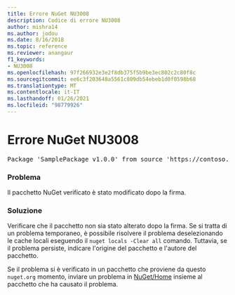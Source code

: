 ```yaml
---
title: Errore NuGet NU3008
description: Codice di errore NU3008
author: mishra14
ms.author: jodou
ms.date: 8/16/2018
ms.topic: reference
ms.reviewer: anangaur
f1_keywords:
- NU3008
ms.openlocfilehash: 97f266932e3e2f8db375f5b9be3ec802c2c80f8c
ms.sourcegitcommit: ee6c3f203648a5561c809db54ebeb1d0f0598b68
ms.translationtype: MT
ms.contentlocale: it-IT
ms.lasthandoff: 01/26/2021
ms.locfileid: "98779926"
---
```

# <a name="nuget-error-nu3008"></a>Errore NuGet NU3008

<pre>Package 'SamplePackage v1.0.0' from source 'https://contoso.com/index.json': The package integrity check failed.</pre>

### <a name="issue"></a>Problema

Il pacchetto NuGet verificato è stato modificato dopo la firma.


### <a name="solution"></a>Soluzione

Verificare che il pacchetto non sia stato alterato dopo la firma. Se si tratta di un problema temporaneo, è possibile risolvere il problema deselezionando le cache locali eseguendo il `nuget locals -Clear all` comando. Tuttavia, se il problema persiste, indicare l'origine del pacchetto e l'autore del pacchetto.

Se il problema si è verificato in un pacchetto che proviene da questo `nuget.org` momento, inviare un problema in [NuGet/Home](https://github.com/NuGet/Home/issues) insieme al pacchetto che ha causato il problema.


